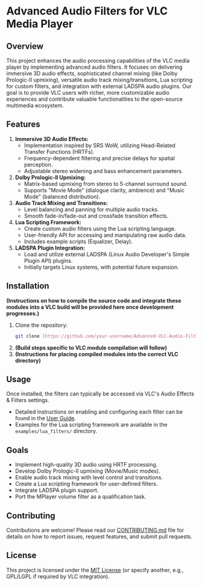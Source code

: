 # Advanced Audio Filters for VLC Media Player

## Overview

This project enhances the audio processing capabilities of the VLC media player by implementing advanced audio filters. It focuses on delivering immersive 3D audio effects, sophisticated channel mixing (like Dolby Prologic-II upmixing), versatile audio track mixing/transitions, Lua scripting for custom filters, and integration with external LADSPA audio plugins. Our goal is to provide VLC users with richer, more customizable audio experiences and contribute valuable functionalities to the open-source multimedia ecosystem.

## Features

1.  **Immersive 3D Audio Effects:**
    * Implementation inspired by SRS WoW, utilizing Head-Related Transfer Functions (HRTFs).
    * Frequency-dependent filtering and precise delays for spatial perception.
    * Adjustable stereo widening and bass enhancement parameters.
2.  **Dolby Prologic-II Upmixing:**
    * Matrix-based upmixing from stereo to 5-channel surround sound.
    * Supports "Movie Mode" (dialogue clarity, ambience) and "Music Mode" (balanced distribution).
3.  **Audio Track Mixing and Transitions:**
    * Level balancing and panning for multiple audio tracks.
    * Smooth fade-in/fade-out and crossfade transition effects.
4.  **Lua Scripting Framework:**
    * Create custom audio filters using the Lua scripting language.
    * User-friendly API for accessing and manipulating raw audio data.
    * Includes example scripts (Equalizer, Delay).
5.  **LADSPA Plugin Integration:**
    * Load and utilize external LADSPA (Linux Audio Developer's Simple Plugin API) plugins.
    * Initially targets Linux systems, with potential future expansion.

## Installation

**(Instructions on how to compile the source code and integrate these modules into a VLC build will be provided here once development progresses.)**

1.  Clone the repository:
    ```bash
    git clone [https://github.com/your-username/Advanced-VLC-Audio-Filters.git](https://github.com/your-username/Advanced-VLC-Audio-Filters.git)
    ```
2.  **(Build steps specific to VLC module compilation will follow)**
3.  **(Instructions for placing compiled modules into the correct VLC directory)**

## Usage

Once installed, the filters can typically be accessed via VLC's Audio Effects & Filters settings.

* Detailed instructions on enabling and configuring each filter can be found in the [User Guide](docs/user_guide.md).
* Examples for the Lua scripting framework are available in the `examples/lua_filters/` directory.

## Goals

* Implement high-quality 3D audio using HRTF processing.
* Develop Dolby Prologic-II upmixing (Movie/Music modes).
* Enable audio track mixing with level control and transitions.
* Create a Lua scripting framework for user-defined filters.
* Integrate LADSPA plugin support.
* Port the MPlayer volume filter as a qualification task.

## Contributing

Contributions are welcome! Please read our [CONTRIBUTING.md](CONTRIBUTING.md) file for details on how to report issues, request features, and submit pull requests.

## License

This project is licensed under the [MIT License](LICENSE) (or specify another, e.g., GPL/LGPL if required by VLC integration).

